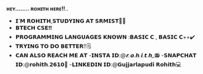 **ʜᴇʏ........ ʀᴏʜɪᴛʜ ʜᴇʀᴇ!!**..

- 𝗜'𝗠 𝗥𝗢𝗛𝗜𝗧𝗛,𝗦𝗧𝗨𝗗𝗬𝗜𝗡𝗚 𝗔𝗧 𝗦𝗥𝗠𝗜𝗦𝗧:sassy_man:
- 𝗕𝗧𝗘𝗖𝗛 𝗖𝗦𝗘:exclamation::heavy_exclamation_mark:
- 𝗣𝗥𝗢𝗚𝗥𝗔𝗠𝗠𝗜𝗡𝗚 𝗟𝗔𝗡𝗚𝗨𝗔𝗚𝗘𝗦 𝗞𝗡𝗢𝗪𝗡 :𝗕𝗔𝗦𝗜𝗖 𝗖 , 𝗕𝗔𝗦𝗜𝗖 𝗖++:heavy_check_mark:
- 𝗧𝗥𝗬𝗜𝗡𝗚 𝗧𝗢 𝗗𝗢 𝗕𝗘𝗧𝗧𝗘𝗥!!:spiral_notepad:
- 𝗖𝗔𝗡 𝗔𝗟𝗦𝗢 𝗥𝗘𝗔𝗖𝗛 𝗠𝗘 𝗔𝗧 
   -𝗜𝗡𝗦𝗧𝗔 
      𝗜𝗗:@_𝗿.𝗼.𝗵.𝗶.𝘁.𝗵__:radio:
   -𝗦𝗡𝗔𝗣𝗖𝗛𝗔𝗧 
      𝗜𝗗:@𝗿𝗼𝗵𝗶𝘁𝗵.𝟮𝟲𝟭𝟬:iphone:
   -𝗟𝗜𝗡𝗞𝗘𝗗𝗜𝗡 
      𝗜𝗗:@𝗚𝘂𝗷𝗷𝗮𝗿𝗹𝗮𝗽𝘂𝗱𝗶 𝗥𝗼𝗵𝗶𝘁𝗵:computer:

